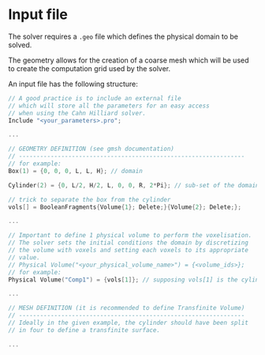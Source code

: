 # Input file

The solver requires a `.geo` file which defines the physical domain to be solved.

The geometry allows for the creation of a coarse mesh which will be used to create the computation grid used by the solver.

An input file has the following structure:

```cpp
// A good practice is to include an external file
// which will store all the parameters for an easy access
// when using the Cahn Hilliard solver.
Include "<your_parameters>.pro";

...

// GEOMETRY DEFINITION (see gmsh documentation)
// ----------------------------------------------------------------
// for example:
Box(1) = {0, 0, 0, L, L, H}; // domain

Cylinder(2) = {0, L/2, H/2, L, 0, 0, R, 2*Pi}; // sub-set of the domain to be set

// trick to separate the box from the cylinder
vols[] = BooleanFragments{Volume{1}; Delete;}{Volume{2}; Delete;}; 

...

// Important to define 1 physical volume to perform the voxelisation.
// The solver sets the initial conditions the domain by discretizing 
// the volume with voxels and setting each voxels to its appropriate 
// value.
// Physical Volume("<your_physical_volume_name>") = {<volume_ids>};
// for example:
Physical Volume("Comp1") = {vols[1]}; // supposing vols[1] is the cylinder and the rest of the domain is to be set to Comp2

...

// MESH DEFINITION (it is recommended to define Transfinite Volume)
// ----------------------------------------------------------------
// Ideally in the given example, the cylinder should have been split 
// in four to define a transfinite surface.

...

```
